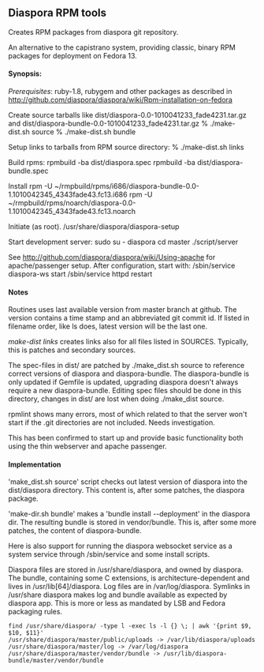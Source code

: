 ## Diaspora RPM tools

Creates RPM packages from diaspora git repository.  

An alternative to the capistrano system, providing classic, binary RPM 
packages for deployment on Fedora 13.

#### Synopsis:

*Prerequisites*: ruby-1.8, rubygem and other packages as described in
http://github.com/diaspora/diaspora/wiki/Rpm-installation-on-fedora

Create source tarballs like  dist/diaspora-0.0-1010041233_fade4231.tar.gz  
and dist/diaspora-bundle-0.0-1010041233_fade4231.tar.gz
    % ./make-dist.sh source
    % ./make-dist.sh bundle

Setup links to tarballs from RPM source directory:
    % ./make-dist.sh links

Build rpms:
    rpmbuild -ba dist/diaspora.spec
    rpmbuild -ba dist/diaspora-bundle.spec

Install
    rpm -U ~/rmpbuild/rpms/i686/diaspora-bundle-0.0-1.1010042345_4343fade43.fc13.i686
    rpm -U ~/rmpbuild/rpms/noarch/diaspora-0.0-1.1010042345_4343fade43.fc13.noarch

Initiate (as root). 
    /usr/share/diaspora/diaspora-setup

Start development server:
    sudo
    su - diaspora
    cd master
    ./script/server

See http://github.com/diaspora/diaspora/wiki/Using-apache for  
apache/passenger setup. After configuration, start with:
    /sbin/service diaspora-ws start
    /sbin/service httpd restart


#### Notes

Routines uses last available version from master branch at github. The
version contains a time stamp and an abbreviated git commit id. If listed
in filename order, like ls does, latest version will be the last one.

*make-dist links* creates links  also for all files listed in SOURCES.
Typically, this is patches and secondary sources.

The spec-files in dist/ are patched by ./make_dist.sh source to reference
correct versions of diaspora and diaspora-bundle. The diaspora-bundle
is only updated if Gemfile is updated, upgrading diaspora doesn't 
always require a new diaspora-bundle. Editing spec files should be done
in this directory, changes in dist/ are lost when doing ./make_dist source.

rpmlint shows many errors, most of which related to that the server
won't start if the .git directories are not included. Needs investigation.

This has been confirmed to start up and provide basic functionality both using 
the thin webserver and apache passenger.

#### Implementation


'make_dist.sh source'  script checks out latest version of diaspora into the
 dist/diaspora directory. This content is, after some patches, the diaspora package.

'make-dir.sh bundle' makes a 'bundle install --deployment' in the diaspora dir.
The resulting bundle is stored in vendor/bundle. This is, after some more 
patches, the content of diaspora-bundle.

Here is also support for running the diaspora websocket service as a system 
service through /sbin/service and some install scripts.
    
Diaspora files are stored in /usr/share/diaspora, and owned by diaspora. The
bundle, containing some C extensions, is architecture-dependent and lives
in /usr/lib[64]/diaspora. Log files are in /var/log/diaspora. Symlinks in
/usr/share diaspora makes log and bundle available as expected by diaspora app.
This is more or less as mandated by LSB and Fedora packaging rules.
 
    find /usr/share/diaspora/ -type l -exec ls -l {} \; | awk '{print $9, $10, $11}'
    /usr/share/diaspora/master/public/uploads -> /var/lib/diaspora/uploads
    /usr/share/diaspora/master/log -> /var/log/diaspora
    /usr/share/diaspora/master/vendor/bundle -> /usr/lib/diaspora-bundle/master/vendor/bundle
